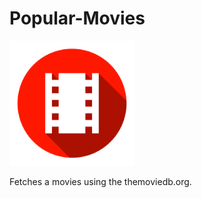 # Popular-Movies

<img src="https://github.com/wilburt/Popular-Movies/blob/master/app/src/main/ic_launcher-web.png" width="200px" height="200px"/>

Fetches a movies using the themoviedb.org.